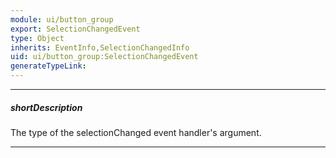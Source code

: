 ```yaml
---
module: ui/button_group
export: SelectionChangedEvent
type: Object
inherits: EventInfo,SelectionChangedInfo
uid: ui/button_group:SelectionChangedEvent
generateTypeLink: 
---
```

---
##### shortDescription
The type of the selectionChanged event handler's argument.

---
<!-- Description goes here -->